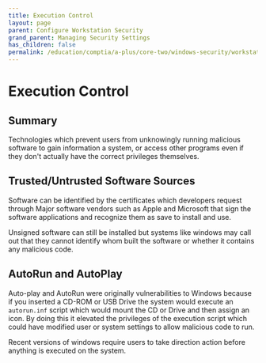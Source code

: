 ```yaml
---
title: Execution Control
layout: page
parent: Configure Workstation Security
grand_parent: Managing Security Settings
has_children: false
permalink: /education/comptia/a-plus/core-two/windows-security/workstations/execution-control/
---
```


# Execution Control

## Summary

Technologies which prevent users from unknowingly running malicious software to gain information a system, or access other programs even if they don't actually have the correct privileges themselves. 

## Trusted/Untrusted Software Sources

Software can be identified by the certificates which developers request through Major software vendors such as Apple and Microsoft that sign the software applications and recognize them as save to install and use.

Unsigned software can still be installed but systems like windows may call out that they cannot identify whom built the software or whether it contains any malicious code.

## AutoRun and AutoPlay

Auto-play and AutoRun were originally vulnerabilities to Windows because if you inserted a CD-ROM or USB Drive the system would execute an `autorun.inf` script which would mount the CD or Drive and then assign an icon. By doing this it elevated the privileges of the execution script which could have modified user or system settings to allow malicious code to run.

Recent versions of windows require users to take direction action before anything is executed on the system.


